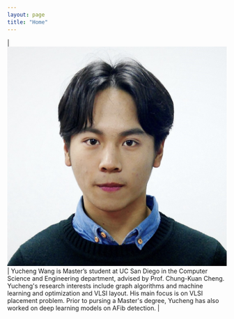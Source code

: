 ```yaml
---
layout: page
title: "Home"
---
```


<!-- <img style="float: left;" src="/assets/photos/yw.jpg" alt="me" width="200"/>&nbsp;&nbsp;&nbsp;

Yucheng Wang is Master’s student at UC San Diego in the Computer Science and Engineering department, advised by Prof. Chung-Kuan Cheng. Yucheng's research interests include graph algorithms and machine learning and optimization and VLSI layout. His main focus is on VLSI placement problem. Prior to pursing a Master's degree, Yucheng has also worked on deep learning models on AFib detection. -->
<style type="text/css">
  body {
         overflow:hidden;
       }
</style>

| <img src="/assets/photos/yw.jpg" alt="me"/>  | Yucheng Wang is Master’s student at UC San Diego in the Computer Science and Engineering department, advised by Prof. Chung-Kuan Cheng. Yucheng's research interests include graph algorithms and machine learning and optimization and VLSI layout. His main focus is on VLSI placement problem. Prior to pursing a Master's degree, Yucheng has also worked on deep learning models on AFib detection. |
